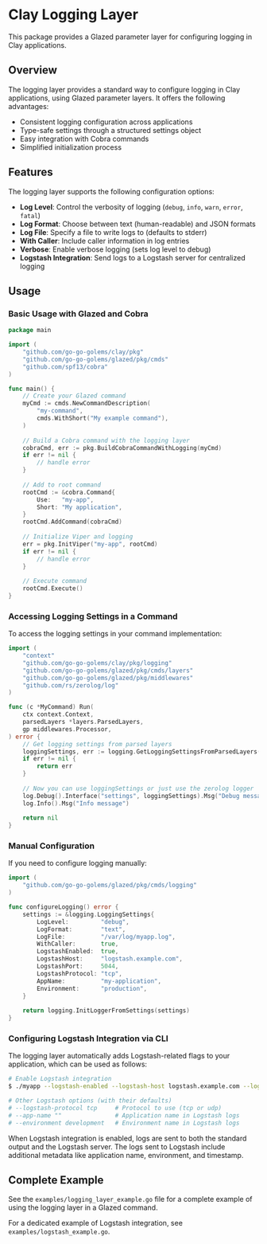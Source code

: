 # Clay Logging Layer

This package provides a Glazed parameter layer for configuring logging in Clay applications.

## Overview

The logging layer provides a standard way to configure logging in Clay applications, using Glazed parameter layers.
It offers the following advantages:

- Consistent logging configuration across applications
- Type-safe settings through a structured settings object
- Easy integration with Cobra commands
- Simplified initialization process

## Features

The logging layer supports the following configuration options:

- **Log Level**: Control the verbosity of logging (`debug`, `info`, `warn`, `error`, `fatal`)
- **Log Format**: Choose between text (human-readable) and JSON formats
- **Log File**: Specify a file to write logs to (defaults to stderr)
- **With Caller**: Include caller information in log entries
- **Verbose**: Enable verbose logging (sets log level to debug)
- **Logstash Integration**: Send logs to a Logstash server for centralized logging

## Usage

### Basic Usage with Glazed and Cobra

```go
package main

import (
    "github.com/go-go-golems/clay/pkg"
    "github.com/go-go-golems/glazed/pkg/cmds"
    "github.com/spf13/cobra"
)

func main() {
    // Create your Glazed command
    myCmd := cmds.NewCommandDescription(
        "my-command",
        cmds.WithShort("My example command"),
    )
    
    // Build a Cobra command with the logging layer
    cobraCmd, err := pkg.BuildCobraCommandWithLogging(myCmd)
    if err != nil {
        // handle error
    }
    
    // Add to root command
    rootCmd := &cobra.Command{
        Use:   "my-app",
        Short: "My application",
    }
    rootCmd.AddCommand(cobraCmd)
    
    // Initialize Viper and logging
    err = pkg.InitViper("my-app", rootCmd)
    if err != nil {
        // handle error
    }
    
    // Execute command
    rootCmd.Execute()
}
```

### Accessing Logging Settings in a Command

To access the logging settings in your command implementation:

```go
import (
    "context"
    "github.com/go-go-golems/clay/pkg/logging"
    "github.com/go-go-golems/glazed/pkg/cmds/layers"
    "github.com/go-go-golems/glazed/pkg/middlewares"
    "github.com/rs/zerolog/log"
)

func (c *MyCommand) Run(
    ctx context.Context,
    parsedLayers *layers.ParsedLayers,
    gp middlewares.Processor,
) error {
    // Get logging settings from parsed layers
    loggingSettings, err := logging.GetLoggingSettingsFromParsedLayers(parsedLayers)
    if err != nil {
        return err
    }
    
    // Now you can use loggingSettings or just use the zerolog logger
    log.Debug().Interface("settings", loggingSettings).Msg("Debug message")
    log.Info().Msg("Info message")
    
    return nil
}
```

### Manual Configuration

If you need to configure logging manually:

```go
import (
    "github.com/go-go-golems/glazed/pkg/cmds/logging"
)

func configureLogging() error {
    settings := &logging.LoggingSettings{
        LogLevel:         "debug",
        LogFormat:        "text",
        LogFile:          "/var/log/myapp.log",
        WithCaller:       true,
        LogstashEnabled:  true,
        LogstashHost:     "logstash.example.com",
        LogstashPort:     5044,
        LogstashProtocol: "tcp",
        AppName:          "my-application",
        Environment:      "production",
    }
    
    return logging.InitLoggerFromSettings(settings)
}
```

### Configuring Logstash Integration via CLI

The logging layer automatically adds Logstash-related flags to your application, which can be used as follows:

```bash
# Enable Logstash integration
$ ./myapp --logstash-enabled --logstash-host logstash.example.com --logstash-port 5044 --app-name "my-application" --environment production

# Other Logstash options (with their defaults)
# --logstash-protocol tcp     # Protocol to use (tcp or udp)
# --app-name ""               # Application name in Logstash logs
# --environment development   # Environment name in Logstash logs
```

When Logstash integration is enabled, logs are sent to both the standard output and the Logstash server. The logs sent to Logstash include additional metadata like application name, environment, and timestamp.

## Complete Example

See the `examples/logging_layer_example.go` file for a complete example of using the logging layer in a Glazed command. 

For a dedicated example of Logstash integration, see `examples/logstash_example.go`. 